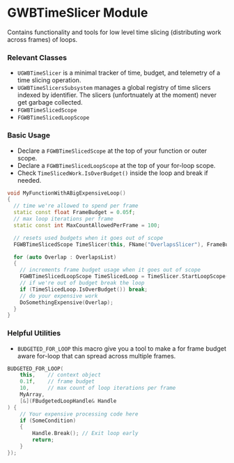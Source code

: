 # GWBTimeSlicer Module

Contains functionality and tools for low level time slicing (distributing work across frames) of loops.

### Relevant Classes
* `UGWBTimeSlicer` is a minimal tracker of time, budget, and telemetry of a time slicing operation.
* `UGWBTimeSlicersSubsystem` manages a global registry of time slicers indexed by identifier. The slicers (unfortnuately at the moment) never get garbage collected.
* `FGWBTimeSlicedScope` 
* `FGWBTimeSlicedLoopScope` 

### Basic Usage
* Declare a `FGWBTimeSlicedScope` at the top of your function or outer scope.
* Declare a `FGWBTimeSlicedLoopScope` at the top of your for-loop scope.
* Check `TimeSlicedWork.IsOverBudget()` inside the loop and break if needed.

```c++
void MyFunctionWithABigExpensiveLoop()
{
  // time we're allowed to spend per frame
  static const float FrameBudget = 0.05f;
  // max loop iterations per frame
  static const int MaxCountAllowedPerFrame = 100;

  // resets used budgets when it goes out of scope
  FGWBTimeSlicedScope TimeSlicer(this, FName("OverlapsSlicer"), FrameBudget, MaxCountAllowedPerFrame);

  for (auto Overlap : OverlapsList)
  {
    // increments frame budget usage when it goes out of scope
    FGWBTimeSlicedLoopScope TimeSlicedLoop = TimeSlicer.StartLoopScope();
    // if we're out of budget break the loop
    if (TimeSlicedLoop.IsOverBudget()) break;
    // do your expensive work
    DoSomethingExpensive(Overlap);
  }
}
```

### Helpful Utilities
* `BUDGETED_FOR_LOOP` this macro give you a tool to make a for frame budget aware for-loop that can spread across multiple frames.

```c++
BUDGETED_FOR_LOOP(
    this,    // context object
    0.1f,    // frame budget
    10,      // max count of loop iterations per frame
    MyArray, 
    [&](FBudgetedLoopHandle& Handle
) {
    // Your expensive processing code here
    if (SomeCondition)
    {
        Handle.Break(); // Exit loop early
        return;
    }
});
```